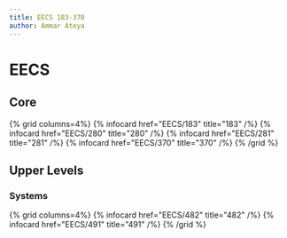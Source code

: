 ```yaml
---
title: EECS 183-370
author: Ammar Ateya
---
```


# EECS

## Core

{% grid columns=4%}
    {% infocard href="EECS/183" title="183" /%}
    {% infocard href="EECS/280" title="280" /%}
    {% infocard href="EECS/281" title="281" /%}
    {% infocard href="EECS/370" title="370" /%}
{% /grid %}

## Upper Levels

### Systems
{% grid columns=4%}
   {% infocard href="EECS/482" title="482" /%}
   {% infocard href="EECS/491" title="491" /%}
{% /grid %}
